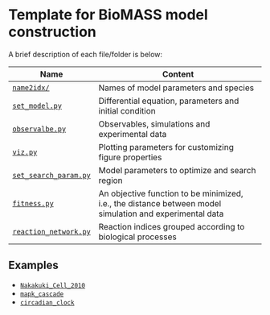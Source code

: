 # Template for BioMASS model construction

A brief description of each file/folder is below:

|Name|Content|
|---|---|
|[`name2idx/`](./name2idx/)|Names of model parameters and species|
|[`set_model.py`](./set_model.py)|Differential equation, parameters and initial condition|
|[`observalbe.py`](./observable.py)|Observables, simulations and experimental data|
|[`viz.py`](./viz.py)|Plotting parameters for customizing figure properties|
|[`set_search_param.py`](./set_search_param.py)|Model parameters to optimize and search region|
|[`fitness.py`](./fitness.py)|An objective function to be minimized, i.e., the distance between model simulation and experimental data|
|[`reaction_network.py`](./reaction_network.py)|Reaction indices grouped according to biological processes|

## Examples
- [```Nakakuki_Cell_2010```](/biomass/models/Nakakuki_Cell_2010)
- [```mapk_cascade```](/biomass/models/mapk_cascade)
- [```circadian_clock```](/biomass/models/circadian_clock)
